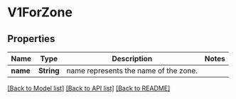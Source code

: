 # V1ForZone

## Properties

Name | Type | Description | Notes
------------ | ------------- | ------------- | -------------
**name** | **String** | name represents the name of the zone. | 

[[Back to Model list]](../README.md#documentation-for-models) [[Back to API list]](../README.md#documentation-for-api-endpoints) [[Back to README]](../README.md)


